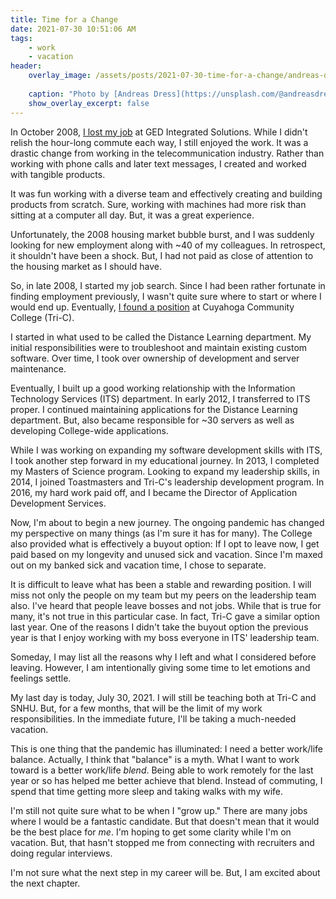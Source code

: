```yaml
---
title: Time for a Change
date: 2021-07-30 10:51:06 AM
tags:
    - work
    - vacation
header:
    overlay_image: /assets/posts/2021-07-30-time-for-a-change/andreas-dress-NrxnffJMYI8-unsplash.jpg
    
    caption: "Photo by [Andreas Dress](https://unsplash.com/@andreasdress) on [**Unsplash**](https://unsplash.com/photos/NrxnffJMYI8)"
    show_overlay_excerpt: false
---
```


In October 2008, [I lost my job](/2008/10/20/last-day-at-ged-integrated-solutions/) at GED Integrated Solutions.  While I didn't relish the hour-long commute each way, I still enjoyed the work.  It was a drastic change from working in the telecommunication industry.  Rather than working with phone calls and later text messages, I created and worked with tangible products.

It was fun working with a diverse team and effectively creating and building products from scratch.  Sure, working with machines had more risk than sitting at a computer all day.  But, it was a great experience.

Unfortunately, the 2008 housing market bubble burst, and I was suddenly looking for new employment along with ~40 of my colleagues.  In retrospect, it shouldn't have been a shock.  But, I had not paid as close of attention to the housing market as I should have.  

So, in late 2008, I started my job search.  Since I had been rather fortunate in finding employment previously, I wasn't quite sure where to start or where I would end up.  Eventually, [I found a position](/2009/01/15/new-job/) at Cuyahoga Community College (Tri-C).

I started in what used to be called the Distance Learning department.  My initial responsibilities were to troubleshoot and maintain existing custom software.  Over time, I took over ownership of development and server maintenance.

Eventually, I built up a good working relationship with the Information Technology Services (ITS) department.  In early 2012, I transferred to ITS proper.  I continued maintaining applications for the Distance Learning department.  But, also became responsible for ~30 servers as well as developing College-wide applications.

While I was working on expanding my software development skills with ITS, I took another step forward in my educational journey.    In 2013, I completed my Masters of Science program.  Looking to expand my leadership skills, in 2014, I joined Toastmasters and Tri-C's leadership development program. In 2016, my hard work paid off, and I became the Director of Application Development Services.

Now, I'm about to begin a new journey.  The ongoing pandemic has changed my perspective on many things (as I'm sure it has for many).  The College also provided what is effectively a buyout option:  If I opt to leave now, I get paid based on my longevity and unused sick and vacation.  Since I'm maxed out on my banked sick and vacation time, I chose to separate.

It is difficult to leave what has been a stable and rewarding position.  I will miss not only the people on my team but my peers on the leadership team also.  I've heard that people leave bosses and not jobs.  While that is true for many, it's not true in this particular case.  In fact, Tri-C gave a similar option last year.  One of the reasons I didn't take the buyout option the previous year is that I enjoy working with my boss everyone in ITS' leadership team.

Someday, I may list all the reasons why I left and what I considered before leaving.  However, I am intentionally giving some time to let emotions and feelings settle.

My last day is today, July 30, 2021.  I will still be teaching both at Tri-C and SNHU.  But, for a few months, that will be the limit of my work responsibilities.  In the immediate future, I'll be taking a much-needed vacation.

This is one thing that the pandemic has illuminated: I need a better work/life balance.  Actually, I think that "balance" is a myth.  What I want to work toward is a better work/life *blend*.  Being able to work remotely for the last year or so has helped me better achieve that blend.  Instead of commuting, I spend that time getting more sleep and taking walks with my wife.

I'm still not quite sure what to be when I "grow up."  There are many jobs where I would be a fantastic candidate.  But that doesn't mean that it would be the best place for *me*.  I'm hoping to get some clarity while I'm on vacation.  But, that hasn't stopped me from connecting with recruiters and doing regular interviews.

I'm not sure what the next step in my career will be.  But, I am excited about the next chapter.
